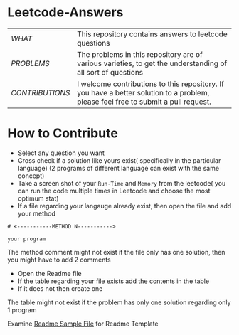 # Leetcode-Answers
|||
|---|---
|$WHAT$|This repository contains answers to leetcode questions 
|$PROBLEMS$|The problems in this repository are of various varieties, to get the understanding of all sort of questions
|$CONTRIBUTIONS$|I welcome contributions to this repository. If you have a better solution to a problem, please feel free to submit a pull request.

# How to Contribute

* Select any question you want
* Cross check if a solution like yours exist( specifically in the particular language) (2 programs of different language can exist with the same concept)
* Take a screen shot of your `Run-Time` and `Memory` from the leetcode( you can run the code multiple times in Leetcode and choose the most optimum stat)
* If a file regarding your langauge already exist, then open the file and add your method
```
# <-----------METHOD N----------->

your program
```
The method comment might not exist if the file only has one solution, then you might have to add 2 comments
* Open the Readme file
* If the table regarding your file exists add the contents in the table
* If it does not then create one

The table might not exist if the problem has only one solution regarding only 1 program

Examine [Readme Sample File](https://github.com/AyushSinghal9020/Leetcode-Answers/blob/main/Readme%20Sample.md) for Readme Template
